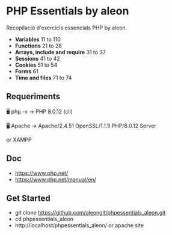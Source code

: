 # PHP Essentials by aleon

Recopilació d'exercicis essencials PHP by aleon.

- **Variables** 11 to 110
- **Functions** 21 to 28
- **Arrays, include and require** 31 to 37
- **Sessions** 41 to 42
- **Cookies** 51 to 54
- **Forms** 61
- **Time and files** 71 to 74


## Requeriments

🖥️ php -v
→ PHP 8.0.12 (cli)

🖥️ Apache
→ Apache/2.4.51 OpenSSL/1.1.1l PHP/8.0.12 Server

or XAMPP


## Doc
- https://www.php.net/
- https://www.php.net/manual/en/


## Get Started
- git clone https://github.com/aleongit/phpessentials_aleon.git
- cd phpessentials_aleon
- http://localhost/phpessentials_aleon/ or apache site

